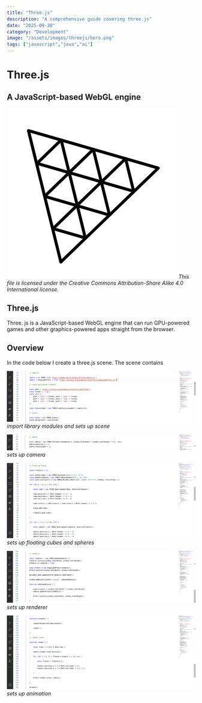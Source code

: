 ```yaml
---
title: "Three.js"
description: "A comprehensive guide covering three.js"
date: "2025-09-20"
category: "Development"
image: "/assets/images/threejs/hero.png"
tags: ["javascript","java","ai"]
---
```


# Three.js

## A JavaScript-based WebGL engine

![](/assets/images/threejs/three.js-icon.svg)
*This file is licensed under the Creative Commons Attribution-Share Alike 4.0 International license.*


## Three.js

Three. js is a JavaScript-based WebGL engine that can run GPU-powered games and other graphics-powered apps straight from the browser.


## Overview

In the code below I create a three.js scene. The scene contains

![](/assets/images/threejs/screen-shot-2023-03-05-at-7.42.09-pm-1536x414.png)
*import library modules and sets up scene*

![](/assets/images/threejs/screen-shot-2023-03-05-at-7.42.29-pm-1536x126.png)
*sets up camera*

![](/assets/images/threejs/screen-shot-2023-03-05-at-7.42.49-pm-1536x611.png)
*sets up floating cubes and spheres*

![](/assets/images/threejs/screen-shot-2023-03-05-at-7.43.18-pm-1536x422.png)
*sets up renderer*

![](/assets/images/threejs/screen-shot-2023-03-05-at-7.43.30-pm-1536x597.png)
*sets up animation*

